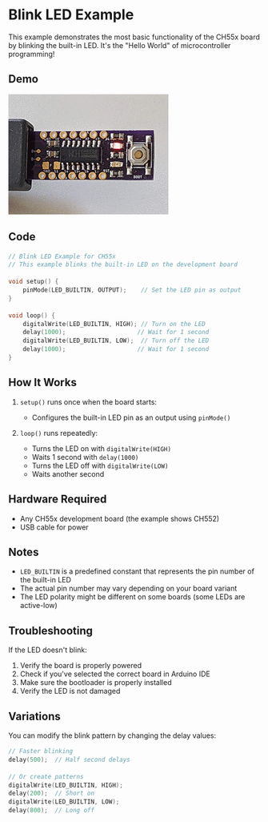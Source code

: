 # Blink LED Example

This example demonstrates the most basic functionality of the CH55x board by blinking the built-in LED. It's the "Hello World" of microcontroller programming!

## Demo

![Blinking LED Demonstration](blinkLED.gif)

## Code

```cpp
// Blink LED Example for CH55x
// This example blinks the built-in LED on the development board

void setup() {
    pinMode(LED_BUILTIN, OUTPUT);    // Set the LED pin as output
}

void loop() {
    digitalWrite(LED_BUILTIN, HIGH); // Turn on the LED
    delay(1000);                    // Wait for 1 second
    digitalWrite(LED_BUILTIN, LOW);  // Turn off the LED
    delay(1000);                    // Wait for 1 second
}
```

## How It Works

1. `setup()` runs once when the board starts:
   - Configures the built-in LED pin as an output using `pinMode()`

2. `loop()` runs repeatedly:
   - Turns the LED on with `digitalWrite(HIGH)`
   - Waits 1 second with `delay(1000)`
   - Turns the LED off with `digitalWrite(LOW)`
   - Waits another second

## Hardware Required

- Any CH55x development board (the example shows CH552)
- USB cable for power

## Notes

- `LED_BUILTIN` is a predefined constant that represents the pin number of the built-in LED
- The actual pin number may vary depending on your board variant
- The LED polarity might be different on some boards (some LEDs are active-low)

## Troubleshooting

If the LED doesn't blink:
1. Verify the board is properly powered
2. Check if you've selected the correct board in Arduino IDE
3. Make sure the bootloader is properly installed
4. Verify the LED is not damaged

## Variations

You can modify the blink pattern by changing the delay values:
```cpp
// Faster blinking
delay(500);  // Half second delays

// Or create patterns
digitalWrite(LED_BUILTIN, HIGH);
delay(200);  // Short on
digitalWrite(LED_BUILTIN, LOW);
delay(800);  // Long off
```
